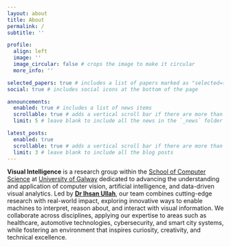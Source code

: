 ```yaml
---
layout: about
title: About
permalink: /
subtitle: ''

profile:
  align: left
  image: ''
  image_circular: false # crops the image to make it circular
  more_info: ''

selected_papers: true # includes a list of papers marked as "selected={true}"
social: true # includes social icons at the bottom of the page

announcements:
  enabled: true # includes a list of news items
  scrollable: true # adds a vertical scroll bar if there are more than 3 news items
  limit: 5 # leave blank to include all the news in the `_news` folder

latest_posts:
  enabled: true
  scrollable: true # adds a vertical scroll bar if there are more than 3 new posts items
  limit: 3 # leave blank to include all the blog posts
---
```


**Visual Intelligence** is a research group within the [School of Computer Science](https://www.universityofgalway.ie/science-engineering/school-of-computer-science/) at [University of Galway](https://www.universityofgalway.ie/) dedicated to advancing the understanding and application of computer vision, artificial intelligence, and data-driven visual analytics. Led by **[Dr Ihsan Ullah](https://research.universityofgalway.ie/en/persons/ihsan-ullah)**, our team combines cutting-edge research with real-world impact, exploring innovative ways to enable machines to interpret, reason about, and interact with visual information. We collaborate across disciplines, applying our expertise to areas such as healthcare, automotive technologies, cybersecurity, and smart city systems, while fostering an environment that inspires curiosity, creativity, and technical excellence.
